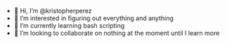 - 👋 Hi, I’m @kristopherperez
- 👀 I’m interested in figuring out everything and anything
- 🌱 I’m currently learning bash scripting
- 💞️ I’m looking to collaborate on nothing at the moment until I learn more

<!---
kristopherperez/kristopherperez is a ✨ special ✨ repository because its `README.md` (this file) appears on your GitHub profile.
You can click the Preview link to take a look at your changes.
--->
